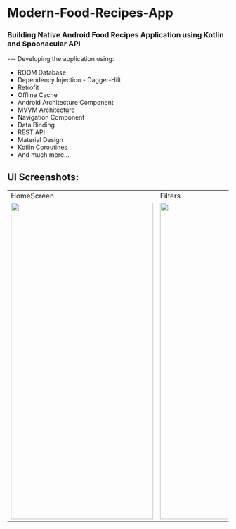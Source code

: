 # Modern-Food-Recipes-App

### Building Native Android Food Recipes Application using Kotlin and Spoonacular API

--- Developing the application using:

 - ROOM Database
 - Dependency Injection - Dagger-Hilt
 - Retrofit
 - Offline Cache
 - Android Architecture Component
 - MVVM Architecture
 - Navigation Component
 - Data Binding
 - REST API
 - Material Design
 - Kotlin Coroutines
 - And much more...

## UI Screenshots:

<table>
  <tr>
    <td>HomeScreen</td>
    <td>Filters</td>
    <td>Search</td>
   </tr> 
   <tr>
     <td><img src = "https://user-images.githubusercontent.com/38665793/147126504-0c35f619-1310-4314-a9b5-e52fd9b60e4c.png" width="324" height="720" /></td>
     <td><img src = "https://user-images.githubusercontent.com/38665793/147126532-3cad47b1-3c42-4d93-9f1c-4c70ba2aa7a6.png" width="324" height="720" /></td>
     <td><img src = "https://user-images.githubusercontent.com/38665793/147126543-13621f50-d924-4bf3-806c-1ad87c745c1b.png" width="324" height="720" /></td>
  </tr>
</table>
